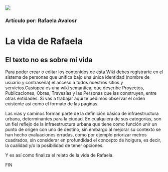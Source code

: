 <!DOCTYPE html>
<html>
<head>
    <title>La vida de Rafaela</title>
    <link href="https://fonts.googleapis.com/css?family=Roboto:100" type="text/css" rel="stylesheet" >
  <link href="https://fonts.googleapis.com/css?  family=Playfair+Display" type="text/css" rel="stylesheet" >
    <link href="style.css" type="text/css" rel="stylesheet">
</head>
<body>
    
 <div class="content">
    <img src="https://s3.amazonaws.com/codecademy-content/courses/web-101/unit-4/htmlcss1-img_writer-avatar.jpg" class="writer-img">
    <h3 class="byline">Artículo por: Rafaela Avalosr</h3>
    <h1>La vida de Rafaela</h1>
    <h2>El texto no es sobre mi vida</h2>
    <p>Para poder crear o editar los contenidos de esta Wiki debes registrarte en el sistema de personas que unifica bajo una única identidad (nombre de usuario y contraseña) el acceso a todos nuestros sitios y servicios.Casiopea es una wiki semántica, que describe Proyectos, Publicaciones, Obras, Travesías y las Personas que las construyen, entre otras entidades. Si vas a trabajar aquí te pedimos observar el orden existente así como el formato de las páginas.</p>
    <p>Las vías y caminos forman parte de la definición básica de infraestructura urbana, determinantes para la ciudad. En cualquiera de sus categorías, son un fiel reflejo de la infraestructura urbana que tiene como función unir un punto de origen con uno de destino; sin embargo al mejorar su contexto se han hecho evaluaciones erradas, como por ejemplo priorizar metros cuadrados, sin considerar en profundidad el concepto de holgura, es decir, la cualidad y/o la posibilidad de tener opciones.</p>
    <p>Y es así como finaliza el relato de la vida de Rafaela. </p>
  </div>

  <div class="image">
    <p class="caption">FIN</p>
  </div>

</body>
</html>
